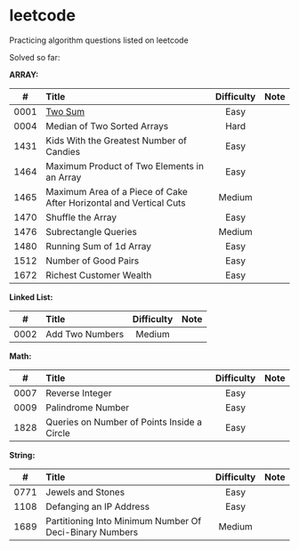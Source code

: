 # leetcode

Practicing algorithm questions listed on leetcode

Solved so far:

**ARRAY:** 

|  #   | Title                                                        | Difficulty | Note |
| :--: | :----------------------------------------------------------- | :--------: | :--: |
| 0001 | [Two Sum](https://github.com/harshil1903/leetcode/tree/main/Array/Ex_0001) |    Easy    |      |
| 0004 | Median of Two Sorted Arrays                                  |    Hard    |      |
| 1431 | Kids With the Greatest Number of Candies                     |    Easy    |      |
| 1464 | Maximum Product of Two Elements in an Array                  |    Easy    |      |
| 1465 | Maximum Area of a Piece of Cake After Horizontal and Vertical Cuts |   Medium   |      |
| 1470 | Shuffle the Array                                            |    Easy    |      |
| 1476 | Subrectangle Queries                                         |   Medium   |      |
| 1480 | Running Sum of 1d Array                                      |    Easy    |      |
| 1512 | Number of Good Pairs                                         |    Easy    |      |
| 1672 | Richest Customer Wealth                                      |    Easy    |      |



**Linked List:**

|  #   | Title           | Difficulty | Note |
| :--: | :-------------- | :--------: | :--: |
| 0002 | Add Two Numbers |   Medium   |      |



**Math:**

|  #   | Title                                       | Difficulty | Note |
| :--: | :------------------------------------------ | :--------: | :--: |
| 0007 | Reverse Integer                             |    Easy    |      |
| 0009 | Palindrome Number                           |    Easy    |      |
| 1828 | Queries on Number of Points Inside a Circle |    Easy    |      |



**String:**

|  #   | Title                                                   | Difficulty | Note |
| :--: | :------------------------------------------------------ | :--------: | :--: |
| 0771 | Jewels and Stones                                       |    Easy    |      |
| 1108 | Defanging an IP Address                                 |    Easy    |      |
| 1689 | Partitioning Into Minimum Number Of Deci-Binary Numbers |   Medium   |      |